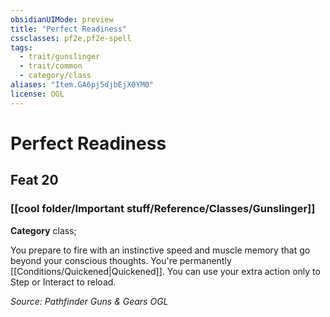 ```yaml
---
obsidianUIMode: preview
title: "Perfect Readiness"
cssclasses: pf2e,pf2e-spell
tags:
  - trait/gunslinger
  - trait/common
  - category/class
aliases: "Item.GA6pj5djbEjX0YM0"
license: OGL
---
```

# Perfect Readiness
## Feat 20
### [[cool folder/Important stuff/Reference/Classes/Gunslinger]]

**Category** class; 




You prepare to fire with an instinctive speed and muscle memory that go beyond your conscious thoughts. You're permanently [[Conditions/Quickened|Quickened]]. You can use your extra action only to Step or Interact to reload.

*Source: Pathfinder Guns & Gears*
*OGL*